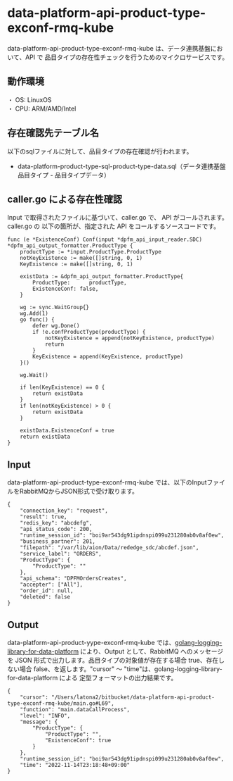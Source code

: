 # data-platform-api-product-type-exconf-rmq-kube
data-platform-api-product-type-exconf-rmq-kube は、データ連携基盤において、API で 品目タイプの存在性チェックを行うためのマイクロサービスです。

## 動作環境
・ OS: LinuxOS  
・ CPU: ARM/AMD/Intel  

## 存在確認先テーブル名
以下のsqlファイルに対して、品目タイプの存在確認が行われます。

* data-platform-product-type-sql-product-type-data.sql（データ連携基盤 品目タイプ - 品目タイプデータ）

## caller.go による存在性確認
Input で取得されたファイルに基づいて、caller.go で、 API がコールされます。
caller.go の 以下の箇所が、指定された API をコールするソースコードです。

```
func (e *ExistenceConf) Conf(input *dpfm_api_input_reader.SDC) *dpfm_api_output_formatter.ProductType {
	productType := *input.ProductType.ProductType
	notKeyExistence := make([]string, 0, 1)
	KeyExistence := make([]string, 0, 1)

	existData := &dpfm_api_output_formatter.ProductType{
		ProductType:      productType,
		ExistenceConf: false,
	}

	wg := sync.WaitGroup{}
	wg.Add(1)
	go func() {
		defer wg.Done()
		if !e.confProductType(productType) {
			notKeyExistence = append(notKeyExistence, productType)
			return
		}
		KeyExistence = append(KeyExistence, productType)
	}()

	wg.Wait()

	if len(KeyExistence) == 0 {
		return existData
	}
	if len(notKeyExistence) > 0 {
		return existData
	}

	existData.ExistenceConf = true
	return existData
}
```

## Input
data-platform-api-product-type-exconf-rmq-kube では、以下のInputファイルをRabbitMQからJSON形式で受け取ります。  

```
{
	"connection_key": "request",
	"result": true,
	"redis_key": "abcdefg",
	"api_status_code": 200,
	"runtime_session_id": "boi9ar543dg91ipdnspi099u231280ab0v8af0ew",
	"business_partner": 201,
	"filepath": "/var/lib/aion/Data/rededge_sdc/abcdef.json",
	"service_label": "ORDERS",
	"ProductType": {
		"ProductType": ""
	},
	"api_schema": "DPFMOrdersCreates",
	"accepter": ["All"],
	"order_id": null,
	"deleted": false
}
```

## Output
data-platform-api-product-yype-exconf-rmq-kube では、[golang-logging-library-for-data-platform](https://github.com/latonaio/golang-logging-library-for-data-platform) により、Output として、RabbitMQ へのメッセージを JSON 形式で出力します。品目タイプの対象値が存在する場合 true、存在しない場合 false、を返します。"cursor" ～ "time"は、golang-logging-library-for-data-platform による 定型フォーマットの出力結果です。

```
{
	"cursor": "/Users/latona2/bitbucket/data-platform-api-product-type-exconf-rmq-kube/main.go#L69",
	"function": "main.dataCallProcess",
	"level": "INFO",
	"message": {
		"ProductType": {
			"ProductType": "",
			"ExistenceConf": true
		}
	},
	"runtime_session_id": "boi9ar543dg91ipdnspi099u231280ab0v8af0ew",
	"time": "2022-11-14T23:18:48+09:00"
}
```
